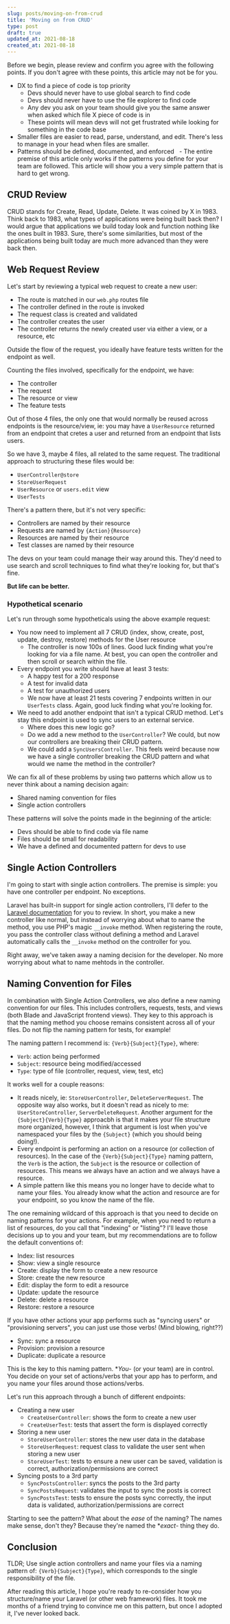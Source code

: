 ```yaml
---
slug: posts/moving-on-from-crud
title: 'Moving on from CRUD'
type: post
draft: true
updated_at: 2021-08-18
created_at: 2021-08-18
---
```


Before we begin, please review and confirm you agree with the following points. If you don't agree with these points, this article may not be for you.

- DX to find a piece of code is top priority
  - Devs should never have to use global search to find code
  - Devs should never have to use the file explorer to find code
  - Any dev you ask on your team should give you the same answer when asked which file X piece of code is in
  - These points will mean devs will not get frustrated while looking for something in the code base
- Smaller files are easier to read, parse, understand, and edit. There's less to manage in your head when files are smaller.
- Patterns should be defined, documented, and enforced
  - The entire premise of this article only works if the patterns you define for your team are followed. This article will show you a very simple pattern that is hard to get wrong.

## CRUD Review

CRUD stands for Create, Read, Update, Delete. It was coined by X in 1983. Think back to 1983, what types of applications were being built back then? I would argue that applications we build today look and function nothing like the ones built in 1983. Sure, there's some similarities, but most of the applications being built today are much more advanced than they were back then.

## Web Request Review

Let's start by reviewing a typical web request to create a new user:

- The route is matched in our `web.php` routes file
- The controller defined in the route is invoked
- The request class is created and validated
- The controller creates the user
- The controller returns the newly created user via either a view, or a resource, etc

Outside the flow of the request, you ideally have feature tests written for the endpoint as well.

Counting the files involved, specifically for the endpoint, we have:

- The controller
- The request
- The resource or view
- The feature tests

Out of those 4 files, the only one that would normally be reused across endpoints is the resource/view, ie: you may have a `UserResource` returned from an endpoint that cretes a user and returned from an endpoint that lists users.

So we have 3, maybe 4 files, all related to the same request. The traditional approach to structuring these files would be:

- `UserController@store`
- `StoreUserRequest`
- `UserResource` or `users.edit` view
- `UserTests`

There's a pattern there, but it's not very specific:

- Controllers are named by their resource
- Requests are named by `{Action}{Resource}`
- Resources are named by their resource
- Test classes are named by their resource

The devs on your team could manage their way around this. They'd need to use search and scroll techniques to find what they're looking for, but that's fine.

**But life can be better.**

### Hypothetical scenario

Let's run through some hypotheticals using the above example request:

- You now need to implement all 7 CRUD (index, show, create, post, update, destroy, restore) methods for the User resource
  - The controller is now 100s of lines. Good luck finding what you're looking for via a file name. At best, you can open the controller and then scroll or search within the file.
- Every endpoint you write should have at least 3 tests:
  - A happy test for a 200 response
  - A test for invalid data
  - A test for unauthorized users
  - We now have at least 21 tests covering 7 endpoints written in our `UserTests` class. Again, good luck finding what you're looking for.
- We need to add another endpoint that isn't a typical CRUD method. Let's stay this endpoint is used to sync users to an external service.
  - Where does this new logic go?
  - Do we add a new method to the `UserController`? We could, but now our controllers are breaking their CRUD pattern.
  - We could add a `SyncUsersController`. This feels weird because now we have a single controller breaking the CRUD pattern and what would we name the method in the controller?

We can fix all of these problems by using two patterns which allow us to never think about a naming decision again:

- Shared naming convention for files
- Single action controllers

These patterns will solve the points made in the beginning of the article:

- Devs should be able to find code via file name
- Files should be small for readability
- We have a defined and documented pattern for devs to use

## Single Action Controllers

I'm going to start with single action controllers. The premise is simple: you have one controller per endpoint. No exceptions.

Laravel has built-in support for single action controllers, I'll defer to the [Laravel documentation](https://laravel.com/docs/8.x/controllers#single-action-controllers) for you to review. In short, you make a new controller like normal, but instead of worrying about what to name the method, you use PHP's magic `__invoke` method. When registering the route, you pass the controller class without defining a method and Laravel automatically calls the `__invoke` method on the controller for you.

Right away, we've taken away a naming decision for the developer. No more worrying about what to name mehtods in the controller. 

## Naming Convention for Files

In combination with Single Action Controllers, we also define a new naming convention for our files. This includes controllers, requests, tests, and views (both Blade and JavaScript frontend views). They key to this approach is that the naming method you choose remains consistent across all of your files. Do not flip the naming pattern for tests, for example!

The naming pattern I recommend is: `{Verb}{Subject}{Type}`, where:

- `Verb`: action being performed
- `Subject`: resource being modified/accessed
- `Type`: type of file (controller, request, view, test, etc)

It works well for a couple reasons:

- It reads nicely, ie: `StoreUserController`, `DeleteServerRequest`. The opposite way also works, but it doesn't read as nicely to me: `UserStoreController`, `ServerDeleteRequest`. Another argument for the `{Subject}{Verb}{Type}` approacbh is that it makes your file structure more organized, however, I think that argument is lost when you've namespaced your files by the `{Subject}` (which you should being doing!).
- Every endpoint is performing an action on a resource (or collection of resources). In the case of the `{Verb}{Subject}{Type}` naming pattern, the `Verb` is the action, the `Subject` is the resource or collection of resources. This means we always have an action and we always have a resource.
- A simple pattern like this means you no longer have to decide what to name your files. You already know what the action and resource are for your endpoint, so you know the name of the file.

The one remaining wildcard of this approach is that you need to decide on naming patterns for your actions. For example, when you need to return a list of resources, do you call that "indexing" or "listing"? I'll leave those decisions up to you and your team, but my recommendations are to follow the default conventions of:

- Index: list resources
- Show: view a single resource
- Create: display the form to create a new resource
- Store: create the new resource
- Edit: display the form to edit a resource
- Update: update the resource
- Delete: delete a resource
- Restore: restore a resource

If you have other actions your app performs such as "syncing users" or "provisioning servers", you can just use those verbs! (Mind blowing, right??)

- Sync: sync a resource
- Provision: provision a resource
- Duplicate: duplicate a resource

This is the key to this naming pattern. **You*- (or your team) are in control. You decide on your set of actions/verbs that your app has to perform, and you name your files around those actions/verbs.

Let's run this approach through a bunch of different endpoints:

- Creating a new user
  - `CreateUserController`: shows the form to create a new user
  - `CreateUserTest`: tests that assert the form is displayed correctly
- Storing a new user
  - `StoreUserController`: stores the new user data in the database
  - `StoreUserRequest`: request class to validate the user sent when storing a new user
  - `StoreUserTest`: tests to ensure a new user can be saved, validation is correct, authorization/permissions are correct
- Syncing posts to a 3rd party
  - `SyncPostsController`: syncs the posts to the 3rd party
  - `SyncPostsRequest`: validates the input to sync the posts is correct
  - `SyncPostsTest`: tests to ensure the posts sync correctly, the input data is validated, authorization/permissions are correct

Starting to see the pattern? What about the _ease_ of the naming? The names make sense, don't they? Because they're named the **exact*- thing they do.

## Conclusion

TLDR; Use single action controllers and name your files via a naming pattern of: `{Verb}{Subject}{Type}`, which corresponds to the single responsibility of the file.

After reading this article, I hope you're ready to re-consider how you structure/name your Laravel (or other web framework) files. It took me months of a friend trying to convince me on this pattern, but once I adopted it, I've never looked back.


